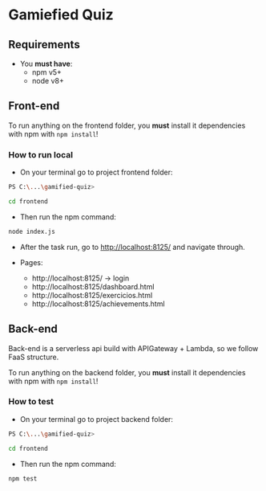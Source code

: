 # Gamiefied Quiz

## Requirements

- You **must have**:
  - npm v5+
  - node v8+

## Front-end

To run anything on the frontend folder, you **must** install it dependencies with npm with `npm install`!

### How to run local

- On your terminal go to project frontend folder:

```bash
PS C:\...\gamified-quiz>

cd frontend
```

- Then run the npm command:

```bash
node index.js
```

- After the task run, go to [http://localhost:8125/](http://localhost:8125/) and navigate through.

- Pages:
  - http://localhost:8125/ -> login
  - http://localhost:8125/dashboard.html
  - http://localhost:8125/exercicios.html
  - http://localhost:8125/achievements.html


## Back-end

Back-end is a serverless api build with APIGateway + Lambda, so we follow FaaS structure.

To run anything on the backend folder, you **must** install it dependencies with npm with `npm install`!

### How to test

- On your terminal go to project backend folder:

```bash
PS C:\...\gamified-quiz>

cd frontend
```

- Then run the npm command:

```bash
npm test
```
